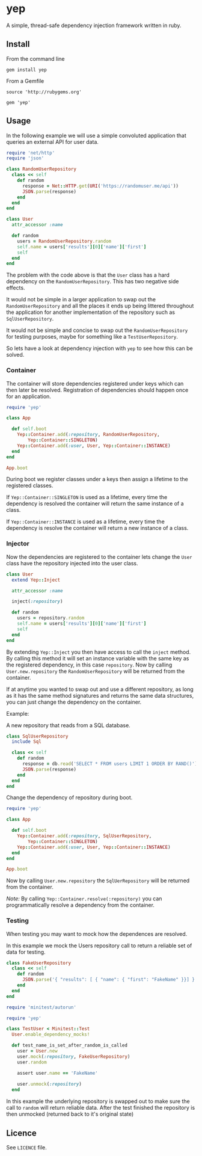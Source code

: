 # yep

A simple, thread-safe dependency injection framework written in ruby.

## Install

From the command line
```
gem install yep
```

From a Gemfile
```
source 'http://rubygems.org'

gem 'yep'
```

## Usage

In the following example we will use a simple convoluted application that
queries an external API for user data.

```ruby
require 'net/http'
require 'json'

class RandomUserRepository
  class << self
    def random
      response = Net::HTTP.get(URI('https://randomuser.me/api'))    
      JSON.parse(response)
    end
  end
end
```

```ruby
class User
  attr_accessor :name

  def random
    users = RandomUserRepository.random
    self.name = users['results'][0]['name']['first']
    self
  end 
end
```

The problem with the code above is that the `User` class has a hard dependency
on the `RandomUserRepository`. This has two negative side effects. 

It would not be simple in a larger application to swap out the
`RandomUserRepository` and all the places it ends up being littered throughout
the application for another implementation of the repository such as
`SqlUserRepository`. 

It would not be simple and concise to swap out the `RandomUserRepository` for
testing purposes, maybe for something like a `TestUserRepository`.

So lets have a look at dependency injection with `yep` to see how this can be
solved.

### Container

The container will store dependencies registered under keys which can then later
be resolved. Registration of dependencies should happen once for an application.

```ruby
require 'yep'

class App

  def self.boot
    Yep::Container.add(:repository, RandomUserRepository,
        Yep::Container::SINGLETON)
    Yep::Container.add(:user, User, Yep::Container::INSTANCE)
  end
end

App.boot
```

During boot we register classes under a keys then assign a lifetime to the
registered classes. 

If `Yep::Container::SINGLETON` is used as a lifetime, every time the dependency
is resolved the container will return the same instance of a class.

If `Yep::Container::INSTANCE` is used as a lifetime, every time the dependency
is resolve the container will return a new instance of a class.

### Injector

Now the dependencies are registered to the container lets change the `User`
class have the repository injected into the user class.

```ruby
class User
  extend Yep::Inject

  attr_accessor :name

  inject(:repository)

  def random
    users = repository.random
    self.name = users['results'][0]['name']['first']
    self
  end
end
```

By extending `Yep::Inject` you then have access to call the `inject` method.
By calling this method it will set an instance variable with the same key as the
registered dependency, in this case `repository`. Now by calling
`User.new.repository` the `RandomUserRepository` will be returned from the 
container.

If at anytime you wanted to swap out and use a different repository, as long
as it has the same method signatures and returns the same data structures, you
can just change the dependency on the container.

Example:

A new repository that reads from a SQL database.

```ruby
class SqlUserRepository
  include Sql

  class << self
    def random
      response = db.read('SELECT * FROM users LIMIT 1 ORDER BY RAND()')
      JSON.parse(response)
    end
  end
end
```

Change the dependency of repository during boot.

```ruby
require 'yep'

class App

  def self.boot
    Yep::Container.add(:repository, SqlUserRepository,
        Yep::Container::SINGLETON)
    Yep::Container.add(:user, User, Yep::Container::INSTANCE)
  end
end

App.boot
```

Now by calling `User.new.repository` the `SqlUerRepository` will be returned 
from the container.

*Note:* By calling `Yep::Container.resolve(:repository)` you can
programmatically resolve a dependency from the container.

### Testing

When testing you may want to mock how the dependences are resolved.

In this example we mock the Users repository call to return a reliable set of
data for testing.

```ruby
class FakeUserRepository
  class << self
    def random
      JSON.parse('{ "results": [ { "name": { "first": "FakeName" }}] }')
    end
  end
end
```

```ruby
require 'minitest/autorun'

require 'yep'

class TestUser < Minitest::Test
  User.enable_dependency_mocks!

  def test_name_is_set_after_random_is_called
    user = User.new
    user.mock(:repository, FakeUserRepository)
    user.random

    assert user.name == 'FakeName'
    
    user.unmock(:repository)
  end
```

In this example the underlying repository is swapped out to make sure the call
to `random` will return reliable data. After the test finished the repository
is then unmocked (returned back to it's original state)

## Licence

See `LICENCE` file.
